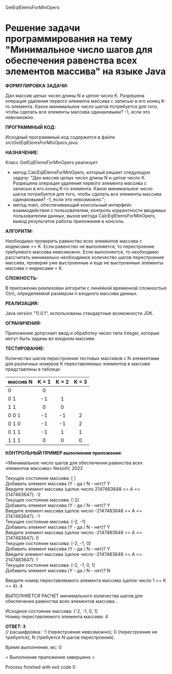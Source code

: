GetEqlElemsForMinOpers

# Решение задачи программирования на тему "Минимальное число шагов для обеспечения равенства всех элементов массива" на языке Java

**ФОРМУЛИРОВКА ЗАДАЧИ:**

Дан массив целых чисел длины N и целое число K. Разрешена операция удаления первого элемента массива с записью в его конец K-го элемента. Какое минимальное число шагов потребуется для того, чтобы сделать все элементы массива одинаковыми? -1, если это невозможно.

**ПРОГРАММНЫЙ КОД:**

Исходный программный код содержится в файле *src\GetEqlElemsForMinOpers.java*.

**НАЗНАЧЕНИЕ:**

Класс GetEqlElemsForMinOpers реализует  
- метод CalcEqlElemsForMinOpers, который решает следующую задачу: "Дан массив целых чисел длины N и целое число K.  Разрешена операция удаления первого элемента массива с записью в его конец K-го элемента. Какое минимальное число шагов потребуется для того, чтобы сделать все элементы массива одинаковыми? -1, если это невозможно.";
- метод main, обеспечивающий консольный интерфейс    взаимодействия с пользователем, контроль корректности вводимых пользователем данных, вызов метода CalcEqlElemsForMinOpers, вывод результатов работы приложения в консоль.

**АЛГОРИТМ:**

Необходимо проверить равенство всех элементов массива с индексами >= K. Если равенство не выполняется, то  перестроение требуемого массива невозможно. Если выполняется, то необходимо рассчитать минимально необходимое количество шагов перестроения массива, проверяя уже выстроенные и еще не выстроенные элементы массива с индексами < K.

**СЛОЖНОСТЬ:**

В приложении реализован алгоритм с линейной временной сложностью O(n), определяемой размером n входного массива данных.

**РЕАЛИЗАЦИЯ:**

Java version "11.0.1", использованы стандартные возможности JDK.

**ОГРАНИЧЕНИЯ:**

Приложение допускает ввод и обработку чисел типа Integer, которые могут быть заданы во входном массиве.

**ТЕСТИРОВАНИЕ:**

Количество шагов перестроения тестовых массивов с N элементами для различных номеров K переставляемых элементов в массиве представлены  в таблице:

массив N|   K = 1 |  K = 2  |   K = 3
--------|:-------:|:-------:|:---------:
0       |    0    |         |
0 1     |   -1    |    1    | 
1 1     |    0    |    0    |
0 0 1   |   -1    |   -1    |    2
0 1 0   |   -1    |   -1    |    2
0 1 1   |   -1    |    1    |    1
1 1 1   |    0    |    0    |    0


**КОНТРОЛЬНЫЙ ПРИМЕР выполнения приложения**:

<Минимальное число шагов для обеспечения равенства всех элементов массива> NesioIV, 2022  

Текущее состояние массива: [ ]  
Добавить элемент массива (Y - да / N - нет)? Y   
Введите элемент массива (целое число 2147483648   <= A <= 2147483647):  -2  
Текущее состояние массива: [-2]  
Добавить элемент массива (Y - да / N - нет)? Y  
Введите элемент массива (целое число -2147483648 <= A <= 2147483647):  -1  
 Текущее состояние массива: [-2, -1]  
 Добавить элемент массива (Y - да / N - нет)? Y   
 Введите элемент массива (целое число -2147483648 <= A <= 2147483647):  0  
 Текущее состояние массива: [-2, -1, 0]  
 Добавить элемент массива (Y - да / N - нет)?  Y   
Введите элемент массива (целое число -2147483648 <= A <= 2147483647):  1  
Текущее состояние массива: [-2, -1, 0, 1]  
Добавить элемент массива (Y - да / N - нет)?  N  

Введите номер переставляемого элемента массива (целое число 1 <= K <= 4):  4  

ВЫПОЛНЯЕТСЯ РАСЧЕТ минимального количества шагов для обеспечения равенства всех элементов массива...  

Исходное состояние массива: [-2, -1, 0, 1]  
Номер переставляемого элемента массива: 4  

**ОТВЕТ: 3**     
// расшифровка: -1 (перестроение невозможно); 0 (перестроение не требуется); N (требуется N шагов перестроения).

Время выполнения, мс: 0

= Выполнение приложения завершено =

Process finished with exit code 0
